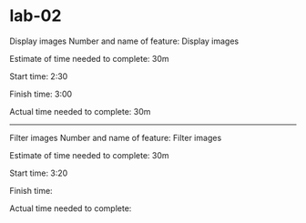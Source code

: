 # lab-02

Display images
Number and name of feature: Display images

Estimate of time needed to complete: 30m 

Start time: 2:30

Finish time: 3:00

Actual time needed to complete: 30m

________________________________________________

Filter images
Number and name of feature: Filter images

Estimate of time needed to complete: 30m 

Start time: 3:20

Finish time: 

Actual time needed to complete:
